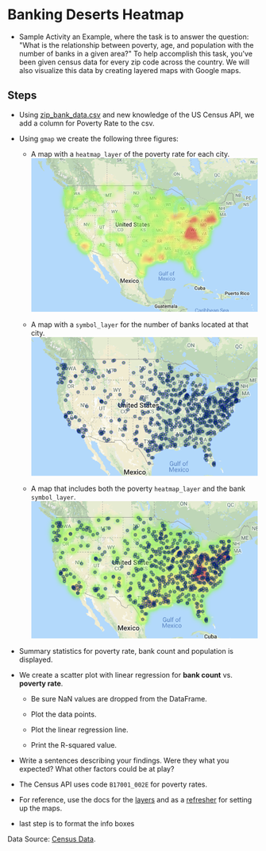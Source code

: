 # Banking Deserts Heatmap

* Sample Activity an Example, where the task is to answer the question: "What is the relationship between poverty, age, and population with the number of banks in a given area?" To help accomplish this task, you've been given census data for every zip code across the country. We will also visualize this data by creating layered maps with Google maps.

## Steps

* Using [zip_bank_data.csv](Resources/zip_bank_data.csv) and new knowledge of the US Census API, we add a column for Poverty Rate to the csv.

* Using `gmap` we create the following three figures:

  * A map with a `heatmap_layer` of the poverty rate for each city.
    ![Heatmap Layer](Images/heatmap.png)

  * A map with a `symbol_layer` for the number of banks located at that city.
    ![Symbol Layer](Images/bank_map.png)

  * A map that includes both the poverty `heatmap_layer` and the bank `symbol_layer`.
    ![Combined Map](Images/final_map.png)

* Summary statistics for poverty rate, bank count and population is displayed.

* We create a scatter plot with linear regression for **bank count** vs. **poverty rate**.

  * Be sure NaN values are dropped from the DataFrame.

  * Plot the data points.

  * Plot the linear regression line.

  * Print the R-squared value.

* Write a sentences describing your findings. Were they what you expected? What other factors could be at play?

* The Census API uses code `B17001_002E` for poverty rates.


* For reference, use the docs for the [layers](http://jupyter-gmaps.readthedocs.io/en/latest/api.html#figures-and-layers) and as a [refresher](http://jupyter-gmaps.readthedocs.io/en/latest/tutorial.html) for setting up the maps.

* last step is to format the info boxes

Data Source: [Census Data](https://www.census.gov/developers/).
